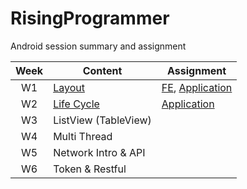 # RisingProgrammer
Android session summary and assignment

|Week|Content|Assignment|
|:---:|---|---|
|W1|[Layout](./Week1/SummaryOfWeek1.md)|[FE](./Week1/AssignmentOfWeek1.md), [Application](https://github.com/yezji/RisingProgrammer/tree/main/Week1/PaymentLayout)|
|W2|[Life Cycle](./Week2/SummaryOfWeek2.md)|[Application](./Week2/AssignmentOfWeek2.md)|
|W3|ListView (TableView)||
|W4|Multi Thread||
|W5|Network Intro & API||
|W6|Token & Restful||